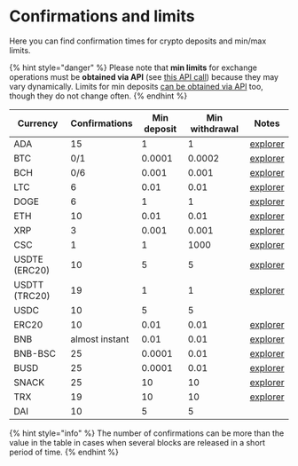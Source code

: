 # Confirmations and limits

Here you can find confirmation times for crypto deposits and min/max limits.

{% hint style="danger" %}
Please note that **min limits** for exchange operations must be **obtained via API** (see [this API call](api-documentation/api-reference.md#get-list-of-exchangeable-currency-pairs)) because they may vary dynamically. Limits for min deposits [can be obtained via API](api-documentation/api-reference.md#get-list-of-supported-currencies) too, though they do not change often.
{% endhint %}

| Currency      | Confirmations  | Min deposit | Min withdrawal | Notes                                           |
| ------------- | -------------- | ----------- | -------------- | ----------------------------------------------- |
| ADA           | 15             | 1           | 1              | [explorer](https://cardanoexplorer.com/)        |
| BTC           | 0/1            | 0.0001      | 0.0002         | [explorer](https://www.blockchain.com/explorer) |
| BCH           | 0/6            | 0.001       | 0.001          | [explorer](https://explorer.bitcoin.com/bch)    |
| LTC           | 6              | 0.01        | 0.01           | [explorer](https://live.blockcypher.com/ltc/)   |
| DOGE          | 6              | 1           | 1              | [explorer](https://live.blockcypher.com/doge/)  |
| ETH           | 10             | 0.01        | 0.01           | [explorer](http://etherscan.io/)                |
| XRP           | 3              | 0.001       | 0.001          | [explorer](https://xrpscan.com/)                |
| CSC           | 1              | 1           | 1000           | [explorer](https://xrpscan.com/)                |
| USDTE (ERC20) | 10             | 5           | 5              | [explorer](http://etherscan.io/)                |
| USDTT (TRC20) | 19             | 1           | 1              | [explorer](https://tronscan.org/)               |
| USDC          | 10             | 5           | 5              |                                                 |
| ERC20         | 10             | 0.01        | 0.01           | [explorer](http://etherscan.io/)                |
| BNB           | almost instant | 0.01        | 0.01           | [explorer](https://explorer.binance.org/)       |
| BNB-BSC       | 25             | 0.0001      | 0.01           | [explorer](https://bscscan.com/)                |
| BUSD          | 25             | 0.0001      | 0.01           | [explorer](https://bscscan.com/)                |
| SNACK         | 25             | 10          | 10             | [explorer](https://bscscan.com/)                |
| TRX           | 19             | 10          | 10             | [explorer](https://tronscan.org/)               |
| DAI           | 10             | 5           | 5              |                                                 |

{% hint style="info" %}
The number of confirmations can be more than the value in the table in cases when several blocks are released in a short period of time.
{% endhint %}
